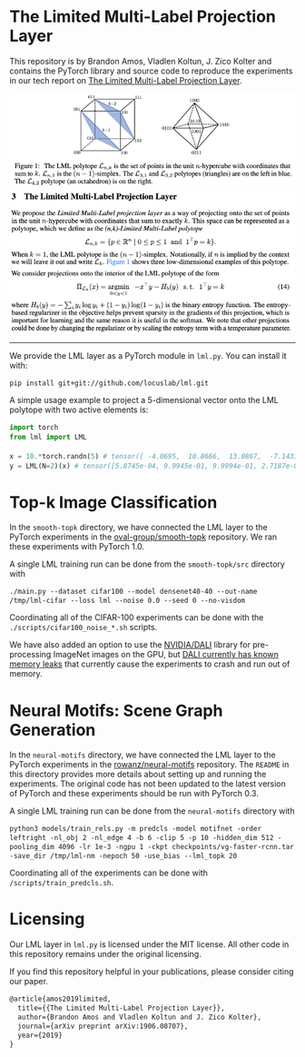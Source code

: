 # The Limited Multi-Label Projection Layer

This repository is by Brandon Amos, Vladlen Koltun, J. Zico Kolter and
contains the PyTorch library and source code to reproduce the
experiments in our tech report on
[The Limited Multi-Label Projection Layer](https://arxiv.org/abs/1906.08707).

![](./images/polytope.png)
![](./images/lml.png)

---

We provide the LML layer as a PyTorch module in `lml.py`.
You can install it with:

```
pip install git+git://github.com/locuslab/lml.git
```

A simple usage example to project a 5-dimensional vector
onto the LML polytope with two active elements is:

```python
import torch
from lml import LML

x = 10.*torch.randn(5) # tensor([ -4.0695,  10.8666,  13.0867,  -7.1431, -14.7220])
y = LML(N=2)(x) # tensor([5.8745e-04, 9.9945e-01, 9.9994e-01, 2.7187e-05, 1.3897e-08]))
```

# Top-k Image Classification
In the `smooth-topk` directory, we have connected the LML layer to the
PyTorch experiments in the
[oval-group/smooth-topk](https://github.com/oval-group/smooth-topk)
repository.
We ran these experiments with PyTorch 1.0.

A single LML training run can be done from the `smooth-topk/src` directory with

```
./main.py --dataset cifar100 --model densenet40-40 --out-name /tmp/lml-cifar --loss lml --noise 0.0 --seed 0 --no-visdom
```

Coordinating all of the CIFAR-100 experiments can be done with
the `./scripts/cifar100_noise_*.sh` scripts.

We have also added an option to use the 
[NVIDIA/DALI](https://github.com/NVIDIA/DALI)
library for pre-processing ImageNet images on the GPU,
but [DALI currently has known memory leaks](https://github.com/NVIDIA/DALI/issues/344)
that currently cause the experiments to crash and
run out of memory.

# Neural Motifs: Scene Graph Generation

In the `neural-motifs` directory, we have connected the LML layer to the
PyTorch experiments in the
[rowanz/neural-motifs](https://github.com/rowanz/neural-motifs)
repository.
The `README` in this directory provides more details about
setting up and running the experiments.
The original code has not been updated to the latest version of
PyTorch and these experiments should be run with PyTorch 0.3.

A single LML training run can be done from the `neural-motifs` directory with

```
python3 models/train_rels.py -m predcls -model motifnet -order leftright -nl_obj 2 -nl_edge 4 -b 6 -clip 5 -p 10 -hidden_dim 512 -pooling_dim 4096 -lr 1e-3 -ngpu 1 -ckpt checkpoints/vg-faster-rcnn.tar -save_dir /tmp/lml-nm -nepoch 50 -use_bias --lml_topk 20
```

Coordinating all of the experiments can be done with
`/scripts/train_predcls.sh`.

# Licensing

Our LML layer in `lml.py` is licensed under the MIT license.
All other code in this repository remains under the
original licensing.

If you find this repository helpful in your publications,
please consider citing our paper.

```
@article{amos2019limited,
  title={{The Limited Multi-Label Projection Layer}},
  author={Brandon Amos and Vladlen Koltun and J. Zico Kolter},
  journal={arXiv preprint arXiv:1906.08707},
  year={2019}
}
```
